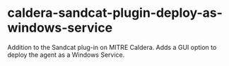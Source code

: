 # caldera-sandcat-plugin-deploy-as-windows-service
Addition to the Sandcat plug-in on MITRE Caldera. Adds a GUI option to deploy the agent as a Windows Service.
